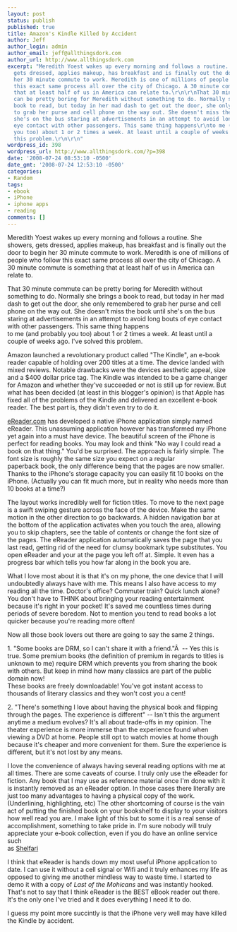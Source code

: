 ```yaml
---
layout: post
status: publish
published: true
title: Amazon's Kindle Killed by Accident
author: Jeff
author_login: admin
author_email: jeff@allthingsdork.com
author_url: http://www.allthingsdork.com
excerpt: "Meredith Yoest wakes up every morning and follows a routine. She showers,
  gets dressed, applies makeup, has breakfast and is finally out the door to begin
  her 30 minute commute to work. Meredith is one of millions of people who follow
  this exact same process all over the city of Chicago. A 30 minute commute is something
  that at least half of us in America can relate to.\r\n\r\nThat 30 minute commute
  can be pretty boring for Meredith without something to do. Normally she brings a
  book to read, but today in her mad dash to get out the door, she only remembered
  to grab her purse and cell phone on the way out. She doesn't miss the book until
  she's on the bus staring at advertisements in an attempt to avoid long bouts of
  eye contact with other passengers. This same thing happens\r\nto me (and probably
  you too) about 1 or 2 times a week. At least until a couple of weeks ago. I've solved
  this problem.\r\n\r\n"
wordpress_id: 398
wordpress_url: http://www.allthingsdork.com/?p=398
date: '2008-07-24 08:53:10 -0500'
date_gmt: '2008-07-24 12:53:10 -0500'
categories:
- Random
tags:
- ebook
- iPhone
- iphone apps
- reading
comments: []
---
```

<p>Meredith Yoest wakes up every morning and follows a routine. She showers, gets dressed, applies makeup, has breakfast and is finally out the door to begin her 30 minute commute to work. Meredith is one of millions of people who follow this exact same process all over the city of Chicago. A 30 minute commute is something that at least half of us in America can relate to.</p>
<p>That 30 minute commute can be pretty boring for Meredith without something to do. Normally she brings a book to read, but today in her mad dash to get out the door, she only remembered to grab her purse and cell phone on the way out. She doesn't miss the book until she's on the bus staring at advertisements in an attempt to avoid long bouts of eye contact with other passengers. This same thing happens<br />
to me (and probably you too) about 1 or 2 times a week. At least until a couple of weeks ago. I've solved this problem.</p>
<p><a id="more"></a><a id="more-398"></a></p>
<p>Amazon launched a revolutionary product called "The Kindle", an e-book reader capable of holding over 200 titles at a time. The device landed with mixed reviews. Notable drawbacks were the devices aesthetic appeal, size and a $400 dollar price tag. The Kindle was intended to be a game changer for Amazon and whether they've succeeded or not is still up for review. But what has been decided (at least in this blogger's opinion) is that Apple has fixed all of the problems of the Kindle and delivered an excellent e-book reader. The best part is, they didn't even try to do it.</p>
<p><a href="http://www.ereader.com" target="_blank">eReader.com</a> has developed a native iPhone application simply named eReader. This unassuming application however has transformed my iPhone yet again into a must have device. The beautiful screen of the iPhone is perfect for reading books. You may look and think "No way I could read a book on that thing." You'd be surprised. The approach is fairly simple. The font size is roughly the same size you expect on a regular<br />
paperback book, the only difference being that the pages are now smaller. Thanks to the iPhone's storage capacity you can easily fit 10 books on the iPhone. (Actually you can fit much more, but in reality who needs more than 10 books at a time?)</p>
<p>The layout works incredibly well for fiction titles. To move to the next page is a swift swiping gesture across the face of the device. Make the same motion in the other direction to go backwards. A hidden navigation bar at the bottom of the application activates when you touch the area, allowing you to skip chapters, see the table of contents or change the font size of the pages. The eReader application automatically saves the page that you last read, getting rid of the need for clumsy bookmark type substitutes. You open eReader and your at the page you left off at. Simple. It even has a progress bar which tells you how far along in the book you are.</p>
<p>What I love most about it is that it's on my phone, the one device that I will undoubtedly always have with me. This means I also have access to my reading all the time. Doctor's office? Commuter train? Quick lunch alone? You don't have to THINK about bringing your reading entertainment because it's right in your pocket! It's saved me countless times during periods of severe boredom. Not to mention you tend to read books a lot quicker because you're reading more often!</p>
<p>Now all those book lovers out there are going to say the same 2 things.</p>
<p>1. "Some books are DRM, so I can't share it with a friend."&Acirc;&nbsp; -- Yes this is true. Some premium books (the definition of premium in regards to titles is unknown to me) require DRM which prevents you from sharing the book with others. But keep in mind how many classics are part of the public domain now!<br />
These books are freely downloadable! You've got instant access to thousands of literary classics and they won't cost you a cent!</p>
<p>2. "There's something I love about having the physical book and flipping through the pages. The experience is different" -- Isn't this the argument anytime a medium evolves? It's all about trade-offs in my opinion. The theater experience is more immerse than the experience found when viewing a DVD at home. People still opt to watch movies at home though because it's cheaper and more convenient for them. Sure the experience is different, but it's not lost by any means.</p>
<p>I love the convenience of always having several reading options with me at all times. There are some caveats of course. I truly only use the eReader for fiction. Any book that I may use as reference material once I'm done with it is instantly removed as an eReader option. In those cases there literally are just too many advantages to having a physical copy of the work. (Underlining, highlighting, etc) The other shortcoming of course is the vain act of putting the finished book on your bookshelf to display to your visitors how well read you are. I make light of this but to some it is a real sense of accomplishment, something to take pride in. I'm sure nobody will truly appreciate your e-book collection, even if you do have an online service such<br />
as <a href="http://www.shelfari.com">Shelfari</a></p>
<p>I think that eReader is hands down my most useful iPhone application to date. I can use it without a cell signal or Wifi and it truly enhances my life as opposed to giving me another mindless way to waste time. I started to demo it with a copy of <em>Last of the Mohicans</em> and was instantly hooked. That's not to say that I think eReader is the BEST eBook reader out there. It's the only one I've tried and it does everything I need it to do.</p>
<p>I guess my point more succintly is that the iPhone very well may have killed the Kindle by accident.</p>
